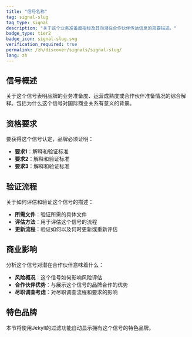 ```yaml
---
title: "信号名称"
tag: signal-slug
tag_type: signal
description: "关于这个业务准备度指标及其向潜在合作伙伴传达信息的简要描述。"
badge_type: tier2
badge_icon: signal-slug.svg
verification_required: true
permalink: /zh/discover/signals/signal-slug/
lang: zh
---
```


## 信号概述

关于这个信号表明品牌的业务准备度、运营成熟度或合作伙伴准备情况的综合解释。包括为什么这个信号对国际商业关系有意义的背景。

## 资格要求

要获得这个信号认定，品牌必须证明：

- **要求1**：解释和验证标准
- **要求2**：解释和验证标准
- **要求3**：解释和验证标准

## 验证流程

关于如何评估和验证这个信号的描述：

- **所需文件**：验证所需的具体文件
- **评估方法**：用于评估这个信号的流程
- **更新流程**：验证如何以及何时更新或重新评估

## 商业影响

分析这个信号对潜在合作伙伴意味着什么：

- **风险概况**：这个信号如何影响风险评估
- **合作伙伴优势**：与展示这个信号的品牌合作的优势
- **尽职调查考虑**：对尽职调查流程和要求的影响

## 特色品牌

本节将使用Jekyll的过滤功能自动显示拥有这个信号的特色品牌。
